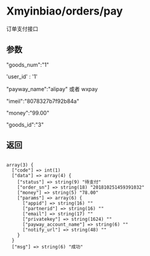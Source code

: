 # Xmyinbiao/orders/pay
订单支付接口

## 参数
"goods_num":"1"

'user_id' : '1'

"payway_name":"alipay"  或者 wxpay

"imeil":"8078327b7f92b84a"

"money":"99.00"

"goods_id":"3"

## 返回
<pre>
<code>
array(3) {
  ["code"] => int(1)
  ["data"] => array(4) {
    ["status"] => string(9) "待支付"
    ["order_sn"] => string(18) "201810251459391032"
    ["money"] => string(5) "78.00"
    ["params"] => array(6) {
      ["appid"] => string(16) ""
      ["partnerid"] => string(16) ""
      ["email"] => string(17) ""
      ["privatekey"] => string(1624) ""
      ["payway_account_name"] => string(6) ""
      ["notify_url"] => string(48) ""
    }
  }
  ["msg"] => string(6) "成功"
</code>
</pre>
